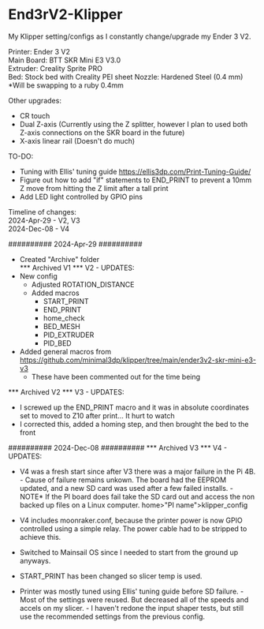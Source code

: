 # End3rV2-Klipper
My Klipper setting/configs as I constantly change/upgrade my Ender 3 V2.

Printer: Ender 3 V2  
Main Board: BTT SKR Mini E3 V3.0  
Extruder: Creality Sprite PRO  
Bed: Stock bed with Creality PEI sheet
Nozzle: Hardened Steel (0.4 mm) *Will be swapping to a ruby 0.4mm  

Other upgrades:
 - CR touch
 - Dual Z-axis (Currently using the Z splitter, however I plan to used both Z-axis connections on the SKR board in the future)
 - X-axis linear rail (Doesn't do much)

TO-DO:  
 - Tuning with Ellis' tuning guide https://ellis3dp.com/Print-Tuning-Guide/
 - Figure out how to add "if" statements to END_PRINT to prevent a 10mm Z move from hitting the Z limit after a tall print
 - Add LED light controlled by GPIO pins

Timeline of changes:  
2024-Apr-29 - V2, V3  
2024-Dec-08 - V4  

########## 2024-Apr-29 ##########
 - Created "Archive" folder  
*** Archived V1 ***
V2 - UPDATES:
 - New config  
    -  Adjusted ROTATION_DISTANCE
    -  Added macros
        - START_PRINT
        - END_PRINT  
        - home_check
        - BED_MESH
        - PID_EXTRUDER
        - PID_BED
 - Added general macros from https://github.com/minimal3dp/klipper/tree/main/ender3v2-skr-mini-e3-v3  
     - These have been commented out for the time being  

*** Archived V2 ***
V3 - UPDATES:
 - I screwed up the END_PRINT macro and it was in absolute coordinates set to moved to Z10 after print... It hurt to watch
 - I corrected this, added a homing step, and then brought the bed to the front  

########## 2024-Dec-08 ##########
*** Archived V3 ***
V4 - UPDATES:
 - V4 was a fresh start since after V3 there was a major failure in the Pi 4B.
        - Cause of failure remains unkown. The board had the EEPROM updated, and a new SD card was used after a few failed installs.
        - NOTE* If the PI board does fail take the SD card out and access the non backed up files on a Linux computer. home>"PI name">klipper_config
   
 - V4 includes moonraker.conf, because the printer power is now GPIO controlled using a simple relay. The power cable had to be stripped to achieve this.
 - Switched to Mainsail OS since I needed to start from the ground up anyways.
 - START_PRINT has been changed so slicer temp is used.
 - Printer was mostly tuned using Ellis' tuning guide before SD failure.
        - Most of the settings were reused. But decreased all of the speeds and accels on my slicer.
        - I haven't redone the input shaper tests, but still use the recommended settings from the previous config.

